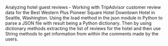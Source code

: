 
Analyzing hotel guest reviews - Working with TripAdvisor customer review data for the Best Western Plus Pioneer Square Hotel Downtown Hotel in Seattle, Washington. Using the load method in the json module in Python to parse a JSON file with result being a Python dictionary. Then by using dictionary methods extracting the list of reviews for the hotel and then use String methods to get information from within the comments made by the users.
